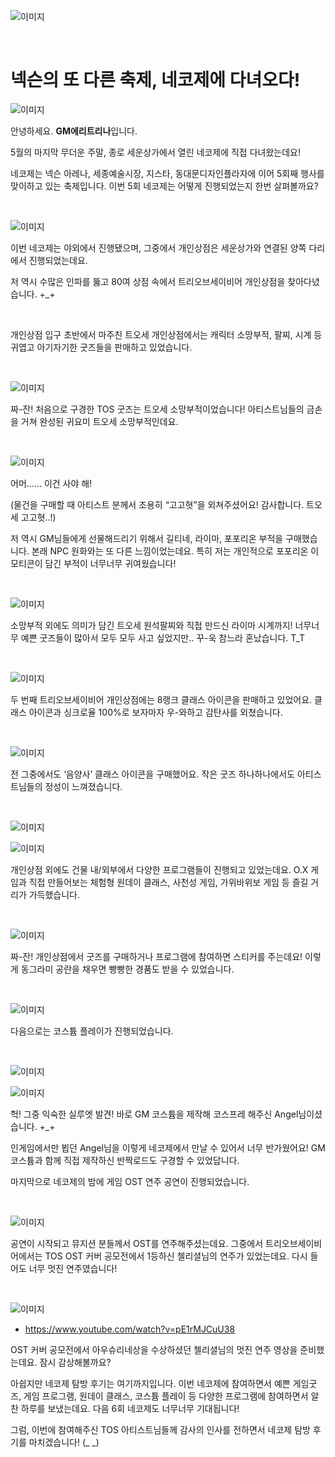 ![이미지](./images/ndc3-00.png)

&nbsp;

# 넥슨의 또 다른 축제, 네코제에 다녀오다!

![이미지](./images/ndc3-01.jpg)

안녕하세요. **GM에리트리나**입니다.

5월의 마지막 무더운 주말, 종로 세운상가에서 열린 네코제에 직접 다녀왔는데요!

네코제는 넥슨 아레나, 세종예술시장, 지스타, 동대문디자인플라자에 이어 5회째 행사를 맞이하고 있는 축제입니다. 이번 5회 네코제는 어떻게 진행되었는지 한번 살펴볼까요?

&nbsp;

![이미지](./images/ndc3-02.jpg)

이번 네코제는 야외에서 진행됐으며, 그중에서 개인상점은 세운상가와 연결된 양쪽 다리에서 진행되었는데요.

저 역시 수많은 인파를 뚫고 80여 상점 속에서 트리오브세이비어 개인상점을 찾아다녔습니다. +_+

&nbsp;

개인상점 입구 초반에서 마주친 트오세 개인상점에서는 캐릭터 소망부적, 팔찌, 시계 등 귀엽고 아기자기한 굿즈들을 판매하고 있었습니다.

&nbsp;

![이미지](./images/ndc3-03.jpg) 

짜-잔! 처음으로 구경한 TOS 굿즈는 트오세 소망부적이었습니다! 아티스트님들의 금손을 거쳐 완성된 귀요미 트오세 소망부적인데요.

&nbsp;

![이미지](./images/ndc3-04.jpg) 

어머...... 이건 사야 해!

(물건을 구매할 때 아티스트 분께서 조용히 “고고혓”을 외쳐주셨어요! 감사합니다. 트오세 고고혓..!)

저 역시 GM님들에게 선물해드리기 위해서 길티네, 라이마, 포포리온 부적을 구매했습니다. 본래 NPC 원화와는 또 다른 느낌이었는데요. 특히 저는 개인적으로 포포리온 이모티콘이 담긴 부적이 너무너무 귀여웠습니다!

&nbsp;

![이미지](./images/ndc3-05.jpg)

소망부적 외에도 의미가 담긴 트오세 원석팔찌와 직접 만드신 라이마 시계까지! 너무너무 예쁜 굿즈들이 많아서 모두 모두 사고 싶었지만.. 꾸-욱 참느라 혼났습니다. T_T

&nbsp;

![이미지](./images/ndc3-06.jpg)
 

두 번째 트리오브세이비어 개인상점에는 8랭크 클래스 아이콘을 판매하고 있었어요. 클래스 아이콘과 싱크로율 100%로 보자마자 우-와하고 감탄사를 외쳤습니다.

&nbsp;

![이미지](./images/ndc3-07.jpg)

전 그중에서도 ‘음양사’ 클래스 아이콘을 구매했어요. 작은 굿즈 하나하나에서도 아티스트님들의 정성이 느껴졌습니다.

&nbsp;

![이미지](./images/ndc3-08.jpg)

![이미지](./images/ndc3-09.jpg)

개인상점 외에도 건물 내/외부에서 다양한 프로그램들이 진행되고 있었는데요. O.X 게임과 직접 만들어보는 체험형 원데이 클래스, 사천성 게임, 가위바위보 게임 등 즐길 거리가 가득했습니다.

&nbsp;

![이미지](./images/ndc3-10.jpg)

짜-잔! 개인상점에서 굿즈를 구매하거나 프로그램에 참여하면 스티커를 주는데요! 이렇게 동그라미 공란을 채우면 빵빵한 경품도 받을 수 있었습니다.

 &nbsp;

![이미지](./images/ndc3-11.jpg) 

다음으로는 코스튬 플레이가 진행되었습니다.

&nbsp;

![이미지](./images/ndc3-12.jpg)

![이미지](./images/ndc3-13.jpg)

헉! 그중 익숙한 실루엣 발견! 바로 GM 코스튬을 제작해 코스프레 해주신 Angel님이셨습니다. +_+

인게임에서만 뵙던 Angel님을 이렇게 네코제에서 만날 수 있어서 너무 반가웠어요! GM 코스튬과 함께 직접 제작하신 반짝로드도 구경할 수 있었답니다.

마지막으로 네코제의 밤에 게임 OST 연주 공연이 진행되었습니다.

&nbsp;

![이미지](./images/ndc3-14.jpg)

공연이 시작되고 뮤지션 분들께서 OST를 연주해주셨는데요. 그중에서 트리오브세이비어에서는 TOS OST 커버 공모전에서 1등하신 첼리셜님의 연주가 있었는데요. 다시 들어도 너무 멋진 연주였습니다!

 &nbsp;

![이미지](./images/ndc3-15.jpg)

* https://www.youtube.com/watch?v=pE1rMJCuU38

OST 커버 공모전에서 아우슈리네상을 수상하셨던 첼리셜님의 멋진 연주 영상을 준비했는데요. 잠시 감상해볼까요?

아쉽지만 네코제 탐방 후기는 여기까지입니다. 이번 네코제에 참여하면서 예쁜 게임굿즈, 게임 프로그램, 원데이 클래스, 코스튬 플레이 등 다양한 프로그램에 참여하면서 알찬 하루를 보냈는데요. 다음 6회 네코제도 너무너무 기대됩니다!

그럼, 이번에 참여해주신 TOS 아티스트님들께 감사의 인사를 전하면서 네코제 탐방 후기를 마치겠습니다! (_ _)